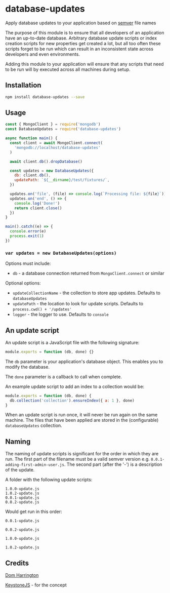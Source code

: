 # database-updates

Apply database updates to your application based on [semver](http://semver.org/) file names

The purpose of this module is to ensure that all developers of an application have an up-to-date database. Arbitrary database update scripts or index creation scripts for new properties get created a lot, but all too often these scripts forget to be run which can result in an inconsistent state across developers and even environments.

Adding this module to your application will ensure that any scripts that need to be run will by executed across all machines during setup.

## Installation

```sh
npm install database-updates --save
```

## Usage

```js
const { MongoClient } = require('mongodb')
const DatabaseUpdates = require('database-updates')

async function main() {
  const client = await MongoClient.connect(
    'mongodb://localhost/database-updates'
  )

  await client.db().dropDatabase()

  const updates = new DatabaseUpdates({
    db: client.db(),
    updatePath: `${__dirname}/test/fixtures/`,
  })

  updates.on('file', (file) => console.log(`Processing file: ${file}`))
  updates.on('end', () => {
    console.log('Done!')
    return client.close()
  })
}

main().catch((e) => {
  console.error(e)
  process.exit(1)
})

```

### `var updates = new DatabaseUpdates(options)`

Options must include:

- `db` - a database connection returned from `MongoClient.connect` or similar

Optional options:

- `updateCollectionName` - the collection to store app updates. Defaults to `databaseUpdates`
- `updatePath` - the location to look for update scripts. Defaults to `process.cwd() + '/updates'`
- `logger` - the logger to use. Defaults to `console`

## An update script

An update script is a JavaScript file with the following signature:

```js
module.exports = function (db, done) {}
```

The `db` parameter is your application's database object. This enables you to modify the database.

The `done` parameter is a callback to call when complete.

An example update script to add an index to a collection would be:

```js
module.exports = function (db, done) {
  db.collection('collection').ensureIndex({ a: 1 }, done)
}
```

When an update script is run once, it will never be run again on the same machine.
The files that have been applied are stored in the (configurable) `databaseUpdates` collection.

## Naming

The naming of update scripts is significant for the order in which they are run. The first part of the filename must be a valid semver version e.g. `0.0.1-adding-first-admin-user.js`. The second part (after the '-') is a description of the update.

A folder with the following update scripts:

```
1.0.0-update.js
1.0.2-update.js
0.0.1-update.js
0.0.2-update.js
```

Would get run in this order:

`0.0.1-update.js`

`0.0.2-update.js`

`1.0.0-update.js`

`1.0.2-update.js`

## Credits

[Dom Harrington](https://github.com/domharrington/)

[KeystoneJS](http://keystonejs.com/docs/getting-started/#runningyourapp-writingupdates) - for the concept
